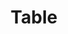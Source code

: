 ---
layout: component
title: "Table"
component-include-path: "component/table.html"
component-render-data:
  - "pdp-authenticated"
  - "pdp-consumables"
  - "pdp-consumables-nested-tables"
  - "category-landing"

---
